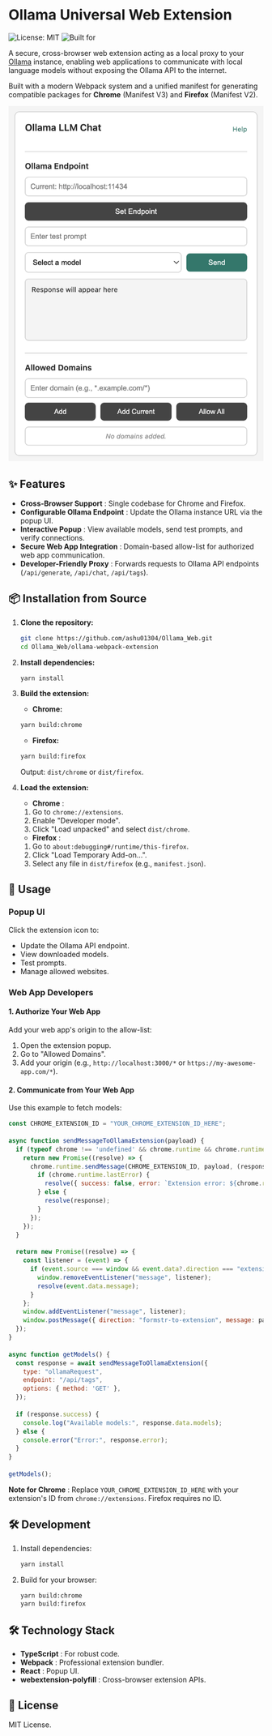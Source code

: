
# Ollama Universal Web Extension

![License: MIT](https://img.shields.io/badge/license-MIT-blue.svg)
![Built for](https://img.shields.io/badge/Built_for-Chrome_&_Firefox-green.svg)

A secure, cross-browser web extension acting as a local proxy to your [Ollama](https://ollama.com/) instance, enabling web applications to communicate with local language models without exposing the Ollama API to the internet.

Built with a modern Webpack system and a unified manifest for generating compatible packages for **Chrome** (Manifest V3) and **Firefox** (Manifest V2).

![Extension Popup Screenshot](images/ss01.png)

## ✨ Features

* **Cross-Browser Support** : Single codebase for Chrome and Firefox.
* **Configurable Ollama Endpoint** : Update the Ollama instance URL via the popup UI.
* **Interactive Popup** : View available models, send test prompts, and verify connections.
* **Secure Web App Integration** : Domain-based allow-list for authorized web app communication.
* **Developer-Friendly Proxy** : Forwards requests to Ollama API endpoints (`/api/generate`, `/api/chat`, `/api/tags`).

## 📦 Installation from Source

1. **Clone the repository:**

   ```bash
   git clone https://github.com/ashu01304/Ollama_Web.git
   cd Ollama_Web/ollama-webpack-extension
   ```
2. **Install dependencies:**

   ```bash
   yarn install
   ```
3. **Build the extension:**

   * **Chrome:**

   ```bash
   yarn build:chrome
   ```

   * **Firefox:**

   ```bash
   yarn build:firefox
   ```

   Output: `dist/chrome` or `dist/firefox`.
4. **Load the extension:**

   * **Chrome** :

   1. Go to `chrome://extensions`.
   2. Enable "Developer mode".
   3. Click "Load unpacked" and select `dist/chrome`.

   * **Firefox** :

   1. Go to `about:debugging#/runtime/this-firefox`.
   2. Click "Load Temporary Add-on...".
   3. Select any file in `dist/firefox` (e.g., `manifest.json`).

## 🚀 Usage

### Popup UI

Click the extension icon to:

* Update the Ollama API endpoint.
* View downloaded models.
* Test prompts.
* Manage allowed websites.

### Web App Developers

#### 1. Authorize Your Web App

Add your web app's origin to the allow-list:

1. Open the extension popup.
2. Go to "Allowed Domains".
3. Add your origin (e.g., `http://localhost:3000/*` or `https://my-awesome-app.com/*`).

#### 2. Communicate from Your Web App

Use this example to fetch models:

```javascript
const CHROME_EXTENSION_ID = "YOUR_CHROME_EXTENSION_ID_HERE";

async function sendMessageToOllamaExtension(payload) {
  if (typeof chrome !== 'undefined' && chrome.runtime && chrome.runtime.sendMessage) {
    return new Promise((resolve) => {
      chrome.runtime.sendMessage(CHROME_EXTENSION_ID, payload, (response) => {
        if (chrome.runtime.lastError) {
          resolve({ success: false, error: `Extension error: ${chrome.runtime.lastError.message}` });
        } else {
          resolve(response);
        }
      });
    });
  }

  return new Promise((resolve) => {
    const listener = (event) => {
      if (event.source === window && event.data?.direction === "extension-to-formstr") {
        window.removeEventListener("message", listener);
        resolve(event.data.message);
      }
    };
    window.addEventListener("message", listener);
    window.postMessage({ direction: "formstr-to-extension", message: payload }, "*");
  });
}

async function getModels() {
  const response = await sendMessageToOllamaExtension({
    type: "ollamaRequest",
    endpoint: "/api/tags",
    options: { method: 'GET' },
  });

  if (response.success) {
    console.log("Available models:", response.data.models);
  } else {
    console.error("Error:", response.error);
  }
}

getModels();
```

 **Note for Chrome** : Replace `YOUR_CHROME_EXTENSION_ID_HERE` with your extension's ID from `chrome://extensions`. Firefox requires no ID.

## 🛠️ Development

1. Install dependencies:
   ```bash
   yarn install
   ```
2. Build for your browser:
   ```bash
   yarn build:chrome
   yarn build:firefox
   ```

## 🛠 Technology Stack

* **TypeScript** : For robust code.
* **Webpack** : Professional extension bundler.
* **React** : Popup UI.
* **webextension-polyfill** : Cross-browser extension APIs.

## 📄 License

MIT License.
